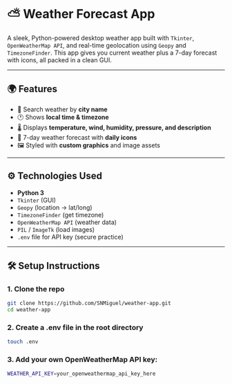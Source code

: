 # ⛅ Weather Forecast App

A sleek, Python-powered desktop weather app built with `Tkinter`, `OpenWeatherMap API`, and real-time geolocation using `Geopy` and `TimezoneFinder`. This app gives you current weather plus a 7-day forecast with icons, all packed in a clean GUI.

---

## 🌍 Features

- 📍 Search weather by **city name**
- 🕐 Shows **local time & timezone**
- 🌡️ Displays **temperature, wind, humidity, pressure, and description**
- 📅 7-day weather forecast with **daily icons**
- 🖼️ Styled with **custom graphics** and image assets

---

## ⚙️ Technologies Used

- **Python 3**
- `Tkinter` (GUI)
- `Geopy` (location → lat/long)
- `TimezoneFinder` (get timezone)
- `OpenWeatherMap API` (weather data)
- `PIL` / `ImageTk` (load images)
- `.env` file for API key (secure practice)

---

## 🛠️ Setup Instructions

### 1. Clone the repo

```bash
git clone https://github.com/SNMiguel/weather-app.git
cd weather-app
```

### 2. Create a .env file in the root directory

```bash
touch .env
```

### 3. Add your own OpenWeatherMap API key:

```bash
WEATHER_API_KEY=your_openweathermap_api_key_here
```
